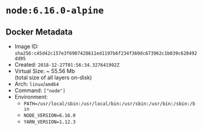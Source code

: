 # `node:6.16.0-alpine`

## Docker Metadata

- Image ID: `sha256:c45d42c157e3f6907428611ed1197b6f234f360dc673962c1b039c628492dd95`
- Created: `2018-12-27T01:56:34.327641992Z`
- Virtual Size: ~ 55.56 Mb  
  (total size of all layers on-disk)
- Arch: `linux`/`amd64`
- Command: `["node"]`
- Environment:
  - `PATH=/usr/local/sbin:/usr/local/bin:/usr/sbin:/usr/bin:/sbin:/bin`
  - `NODE_VERSION=6.16.0`
  - `YARN_VERSION=1.12.3`
